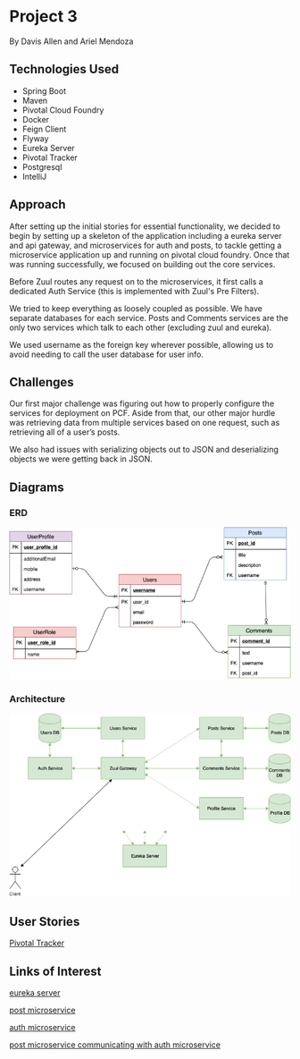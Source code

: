 # Project 3
By Davis Allen and Ariel Mendoza

## Technologies Used
* Spring Boot
* Maven
* Pivotal Cloud Foundry
* Docker
* Feign Client
* Flyway
* Eureka Server
* Pivotal Tracker
* Postgresql
* IntelliJ

## Approach
After setting up the initial stories for essential functionality, we decided to begin by setting up a skeleton of the application including a eureka server and api gateway, and microservices for auth and posts, to tackle getting a microservice application up and running on pivotal cloud foundry. Once that was running successfully, we focused on building out the core services.

Before Zuul routes any request on to the microservices, it first calls a dedicated Auth Service (this is implemented with Zuul's Pre Filters).

We tried to keep everything as loosely coupled as possible. We have separate databases for each service. Posts and Comments services are the only two services which talk to each other (excluding zuul and eureka).

We used username as the foreign key wherever possible, allowing us to avoid needing to call the user database for user info.



 

## Challenges
Our first major challenge was figuring out how to properly configure the services for deployment on PCF. Aside from that, our other major hurdle was retrieving data from multiple services based on one request, such as retrieving all of a user’s posts.

We also had issues with serializing objects out to JSON and deserializing objects we were getting back in JSON.

## Diagrams
### ERD
![ERD](images/Project3ERD.png)

### Architecture
![Architecture](Project-3-Architecture.png)


## User Stories
[Pivotal Tracker](https://www.pivotaltracker.com/n/projects/2417875)


## Links of Interest

[eureka server](http://dba-docker-test-eureka.cfapps.io/)

[post microservice](http://dba-docker-test-api-gateway.cfapps.io/post/)

[auth microservice](http://dba-docker-test-api-gateway.cfapps.io/auth/)

[post microservice communicating with auth microservice](http://dba-docker-test-api-gateway.cfapps.io/post/myposts)
